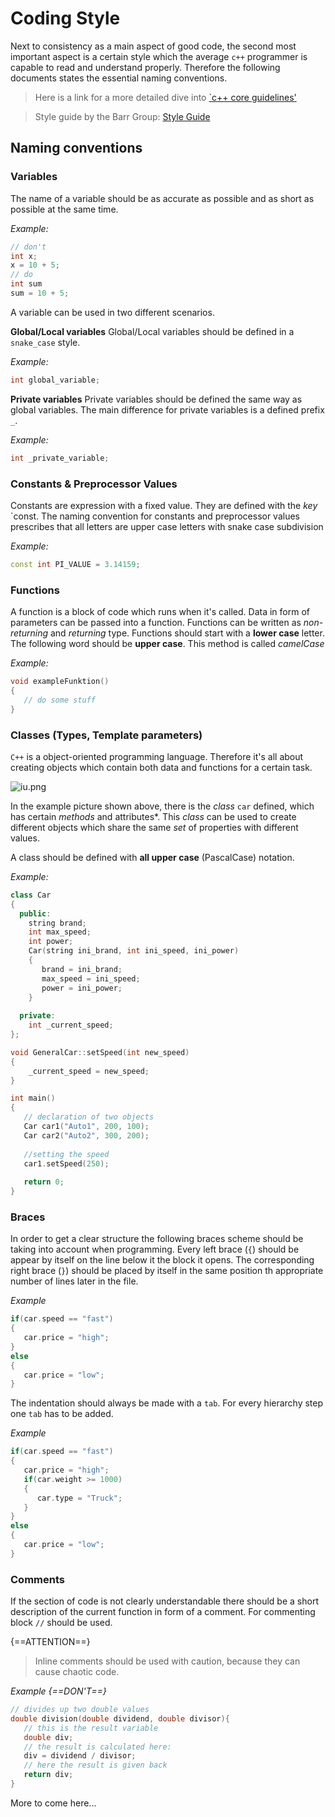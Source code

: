 # Coding Style

Next to consistency as a main aspect of good code, the second most important aspect is a certain style which the average `c++` programmer is capable to read and understand properly. Therefore the following documents states the essential naming conventions. 
> Here is a link for a more detailed dive into [`c++ core guidelines'](https://github.com/isocpp/CppCoreGuidelines/blob/master/CppCoreGuidelines.md)

> Style guide by the Barr Group: [Style Guide](https://barrgroup.com/embedded-systems/books/embedded-c-coding-standard)

## Naming conventions
### Variables

The name of a variable should be as accurate as possible and as short as possible at the same time.

*Example:*
```cpp
// don't
int x; 
x = 10 + 5;
// do
int sum
sum = 10 + 5;
```
A variable can be used in two different scenarios.

**Global/Local variables**
Global/Local variables should be defined in a `snake_case` style.

*Example:*
```cpp
int global_variable; 
```

**Private variables**
Private variables should be defined the same way as global variables. The main difference for private variables is a defined prefix `_`. 

*Example:*
```cpp
int _private_variable; 
```

### Constants & Preprocessor Values 
Constants are expression with a fixed value. They are defined with the *key* `const. The naming convention for constants and preprocessor values prescribes that all letters are upper case letters with snake case subdivision

*Example:*
```cpp
const int PI_VALUE = 3.14159; 
```

### Functions
A function is a block of code which runs when it's called. Data in form of parameters can be passed into a function. Functions can be written as *non-returning* and *returning* type. Functions should start with a **lower case** letter. The following word should be **upper case**. This method is called *camelCase*

*Example:*
```cpp
void exampleFunktion()
{
   // do some stuff
}
```

### Classes (Types, Template parameters) 
`C++` is a object-oriented programming language. Therefore it's all about creating objects which contain both data and functions for a certain task.

![iu.png](https://bitbucket.org/repo/g5EKkgo/images/4149841531-iu.png)

In the example picture shown above, there is the *class* `car` defined, which has certain *methods* and attributes*. This *class* can be used to create different objects which share the same *set* of properties with different values.

A class should be defined with **all upper case** (PascalCase) notation.

*Example:*
```cpp
class Car 
{
  public:
    string brand; 
    int max_speed; 
    int power;
    Car(string ini_brand, int ini_speed, ini_power)
    {
       brand = ini_brand; 
       max_speed = ini_speed; 
       power = ini_power; 
    }
  
  private: 
    int _current_speed; 
};

void GeneralCar::setSpeed(int new_speed)
{
    _current_speed = new_speed; 
}

int main()
{
   // declaration of two objects
   Car car1("Auto1", 200, 100); 
   Car car2("Auto2", 300, 200); 
   
   //setting the speed
   car1.setSpeed(250);
   
   return 0;   
}
```

### Braces 

In order to get a clear structure the following braces scheme should be taking into account when programming. Every left brace (`{`) should be appear by itself on the line below it the block it opens. The corresponding right brace (`}`) should be placed by itself in the same position th appropriate number of lines later in the file. 

*Example*
```cpp
if(car.speed == "fast")
{
   car.price = "high"; 
}
else
{
   car.price = "low"; 
}
```

The indentation should always be made with a `tab`. For every hierarchy step one `tab` has to be added. 

*Example*
```cpp
if(car.speed == "fast")
{
   car.price = "high";
   if(car.weight >= 1000)
   {
      car.type = "Truck"; 
   }
}
else
{
   car.price = "low"; 
}
```


### Comments
If the section of code is not clearly understandable there should be a short description of the current function in form of a comment. For commenting block `//` should be used. 

{==ATTENTION==}
> Inline comments should be used with caution, because they can cause chaotic code. 

*Example {==DON'T==}*
```cpp
// divides up two double values
double division(double dividend, double divisor){
   // this is the result variable
   double div; 
   // the result is calculated here:
   div = dividend / divisor; 
   // here the result is given back
   return div;
}
```

More to come here...